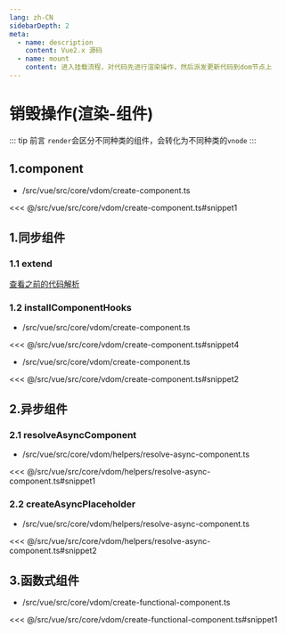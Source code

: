 ```yaml
---
lang: zh-CN
sidebarDepth: 2
meta:
  - name: description
    content: Vue2.x 源码
  - name: mount
    content: 进入挂载流程，对代码先进行渲染操作，然后派发更新代码到dom节点上
---
```


# 销毁操作(渲染-组件)

::: tip 前言
`render`会区分不同种类的组件，会转化为不同种类的`vnode`
:::

## 1.component

- /src/vue/src/core/vdom/create-component.ts

<<< @/src/vue/src/core/vdom/create-component.ts#snippet1

## 1.同步组件

### 1.1 extend

[查看之前的代码解析](/source/vue2.x/2.vue.html#_3-3-initextend)

### 1.2 installComponentHooks

- /src/vue/src/core/vdom/create-component.ts

<<< @/src/vue/src/core/vdom/create-component.ts#snippet4

- /src/vue/src/core/vdom/create-component.ts

<<< @/src/vue/src/core/vdom/create-component.ts#snippet2

## 2.异步组件

### 2.1 resolveAsyncComponent

- /src/vue/src/core/vdom/helpers/resolve-async-component.ts

<<< @/src/vue/src/core/vdom/helpers/resolve-async-component.ts#snippet1

### 2.2 createAsyncPlaceholder

- /src/vue/src/core/vdom/helpers/resolve-async-component.ts

<<< @/src/vue/src/core/vdom/helpers/resolve-async-component.ts#snippet2

## 3.函数式组件

- /src/vue/src/core/vdom/create-functional-component.ts

<<< @/src/vue/src/core/vdom/create-functional-component.ts#snippet1
